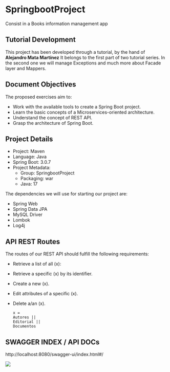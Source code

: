 # SpringbootProject
Consist in a Books information management app

## Tutorial Development
This project has been developed through a tutorial, by the hand of __Alejandro Mata Martínez__
It belongs to the first part of two tutorial series.
In the second one we will manage Exceptions and much more about Facade layer and Mappers.

## Document Objectives
The proposed exercises aim to:

- Work with the available tools to create a Spring Boot project.
- Learn the basic concepts of a Microservices-oriented architecture.
- Understand the concept of REST API.
- Grasp the architecture of Spring Boot.

## Project Details
- Project: Maven
- Language: Java
- Spring Boot: 3.0.7
- Project Metadata:
    - Group: SpringbootProject
    - Packaging: war
    - Java: 17

The dependencies we will use for starting our project are:
- Spring Web
- Spring Data JPA
- MySQL Driver
- Lombok
- Log4j

## API REST Routes
The routes of our REST API should fulfill the following requirements:

- Retrieve a list of all (x):
  
- Retrieve a specific (x) by its identifier.
- Create a new (x).
- Edit attributes of a specific (x).
- Delete a/an (x).

      x =
      Autores ||
      Editorial ||
      Documentos 

## SWAGGER INDEX / API DOCs
http://localhost:8080/swagger-ui/index.html#/

![](//src/main/resources/static/images/swaggerDoc.png)